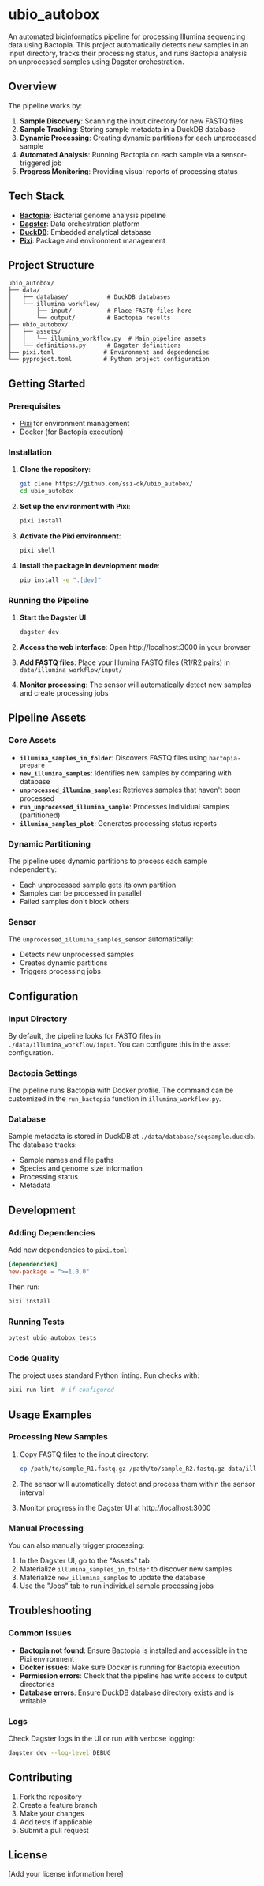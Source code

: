# ubio_autobox

An automated bioinformatics pipeline for processing Illumina sequencing data using Bactopia. This project automatically detects new samples in an input directory, tracks their processing status, and runs Bactopia analysis on unprocessed samples using Dagster orchestration.

## Overview

The pipeline works by:
1. **Sample Discovery**: Scanning the input directory for new FASTQ files
2. **Sample Tracking**: Storing sample metadata in a DuckDB database
3. **Dynamic Processing**: Creating dynamic partitions for each unprocessed sample
4. **Automated Analysis**: Running Bactopia on each sample via a sensor-triggered job
5. **Progress Monitoring**: Providing visual reports of processing status

## Tech Stack

- **[Bactopia](https://bactopia.github.io/)**: Bacterial genome analysis pipeline
- **[Dagster](https://dagster.io/)**: Data orchestration platform
- **[DuckDB](https://duckdb.org/)**: Embedded analytical database
- **[Pixi](https://pixi.sh/)**: Package and environment management

## Project Structure

```
ubio_autobox/
├── data/
│   ├── database/           # DuckDB databases
│   └── illumina_workflow/
│       ├── input/          # Place FASTQ files here
│       └── output/         # Bactopia results
├── ubio_autobox/
│   ├── assets/
│   │   └── illumina_workflow.py  # Main pipeline assets
│   └── definitions.py      # Dagster definitions
├── pixi.toml              # Environment and dependencies
└── pyproject.toml         # Python project configuration
```

## Getting Started

### Prerequisites

- [Pixi](https://pixi.sh/) for environment management
- Docker (for Bactopia execution)

### Installation

1. **Clone the repository**:
   ```bash
   git clone https://github.com/ssi-dk/ubio_autobox/
   cd ubio_autobox
   ```

2. **Set up the environment with Pixi**:
   ```bash
   pixi install
   ```

3. **Activate the Pixi environment**:
   ```bash
   pixi shell
   ```

4. **Install the package in development mode**:
   ```bash
   pip install -e ".[dev]"
   ```

### Running the Pipeline

1. **Start the Dagster UI**:
   ```bash
   dagster dev
   ```

2. **Access the web interface**:
   Open http://localhost:3000 in your browser

3. **Add FASTQ files**:
   Place your Illumina FASTQ files (R1/R2 pairs) in `data/illumina_workflow/input/`

4. **Monitor processing**:
   The sensor will automatically detect new samples and create processing jobs

## Pipeline Assets

### Core Assets

- **`illumina_samples_in_folder`**: Discovers FASTQ files using `bactopia-prepare`
- **`new_illumina_samples`**: Identifies new samples by comparing with database
- **`unprocessed_illumina_samples`**: Retrieves samples that haven't been processed
- **`run_unprocessed_illumina_sample`**: Processes individual samples (partitioned)
- **`illumina_samples_plot`**: Generates processing status reports

### Dynamic Partitioning

The pipeline uses dynamic partitions to process each sample independently:
- Each unprocessed sample gets its own partition
- Samples can be processed in parallel
- Failed samples don't block others

### Sensor

The `unprocessed_illumina_samples_sensor` automatically:
- Detects new unprocessed samples
- Creates dynamic partitions
- Triggers processing jobs

## Configuration

### Input Directory

By default, the pipeline looks for FASTQ files in `./data/illumina_workflow/input`. You can configure this in the asset configuration.

### Bactopia Settings

The pipeline runs Bactopia with Docker profile. The command can be customized in the `run_bactopia` function in `illumina_workflow.py`.

### Database

Sample metadata is stored in DuckDB at `./data/database/seqsample.duckdb`. The database tracks:
- Sample names and file paths
- Species and genome size information
- Processing status
- Metadata

## Development

### Adding Dependencies

Add new dependencies to `pixi.toml`:

```toml
[dependencies]
new-package = ">=1.0.0"
```

Then run:
```bash
pixi install
```

### Running Tests

```bash
pytest ubio_autobox_tests
```

### Code Quality

The project uses standard Python linting. Run checks with:
```bash
pixi run lint  # if configured
```

## Usage Examples

### Processing New Samples

1. Copy FASTQ files to the input directory:
   ```bash
   cp /path/to/sample_R1.fastq.gz /path/to/sample_R2.fastq.gz data/illumina_workflow/input/
   ```

2. The sensor will automatically detect and process them within the sensor interval

3. Monitor progress in the Dagster UI at http://localhost:3000

### Manual Processing

You can also manually trigger processing:

1. In the Dagster UI, go to the "Assets" tab
2. Materialize `illumina_samples_in_folder` to discover new samples
3. Materialize `new_illumina_samples` to update the database
4. Use the "Jobs" tab to run individual sample processing jobs

## Troubleshooting

### Common Issues

- **Bactopia not found**: Ensure Bactopia is installed and accessible in the Pixi environment
- **Docker issues**: Make sure Docker is running for Bactopia execution
- **Permission errors**: Check that the pipeline has write access to output directories
- **Database errors**: Ensure DuckDB database directory exists and is writable

### Logs

Check Dagster logs in the UI or run with verbose logging:
```bash
dagster dev --log-level DEBUG
```

## Contributing

1. Fork the repository
2. Create a feature branch
3. Make your changes
4. Add tests if applicable
5. Submit a pull request

## License

[Add your license information here]
